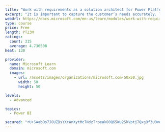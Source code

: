```yaml
---
title: "Work with requirements as a solution architect for Power Platform and Dynamics 365"
excerpt: "It is important to capture the customer’s needs accurately. This module explains how to capture requirements and identify functional and non-functional items."
webUrl: https://docs.microsoft.com/en-us/learn/modules/work-with-requirements/
type: course
price: Free
length: PT23M
ratings:
  count: 315
  average: 4.736508
heat: 130

provider:
  name: Microsoft Learn
  domain: microsoft.com
  images:
    - url: /assets/images/organizations/microsoft.com-50x50.jpg
      width: 50
      height: 50

levels:
  - Advanced

topics:
  - Power BI

secured: "rU+SAabOs7JOUZBsYXcWnXytMc7NdzTrpeakO0Q65Wu2SkVptj7Qxg9f3U0vw/v9Xr01MIVijdIXyxZCDf60D7s0QHQXMt4awKhqZXcr3n7DsSBgbTb1qO2/ms9HstnIxpCME0Fa9F/VRCn1uud+C1d9sZS9+S5dLhUvmtySb4kKR1A/BiiFPgIlH3tTUkc5TG7SIipQKqtY6rc+gr9VFSCG9b83yuW6+wErbn9tvZPo+k1ltvLgMl5Ua6qe8dknDCB0jhkp8x0cj7No2UwXhGU8ZNJVk610/w99n9RSLA2tRg0whEZjS8saC6kL3L2MNpb8KT60FODadP+WVbrnoHL9nZGlh8s6eq35GJYEHwJ3ubjkvod3Js+TEacwPty7Wm6o9AutwIQrTMtUiI/HDhZmFBBGSgRPdY7YFRoTrkU=;LdtbuCbOEDQ98T+fZ/RRaQ=="
---
```


